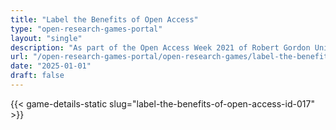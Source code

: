 ```yaml
---
title: "Label the Benefits of Open Access"
type: "open-research-games-portal"
layout: "single"
description: "As part of the Open Access Week 2021 of Robert Gordon University Aberdeen, a series of mini-games were created with overarching open access themes. This game..."
url: "/open-research-games-portal/open-research-games/label-the-benefits-of-open-access-id-017/"
date: "2025-01-01"
draft: false
---
```


{{< game-details-static slug="label-the-benefits-of-open-access-id-017" >}}
